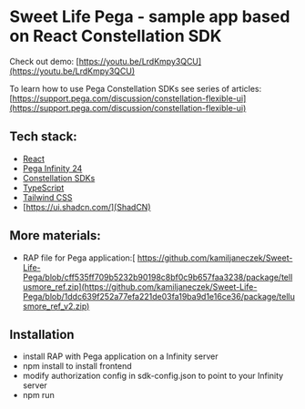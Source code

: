# Sweet Life Pega - sample app based on React Constellation SDK

Check out demo: [https://youtu.be/LrdKmpy3QCU](https://youtu.be/LrdKmpy3QCU)

To learn how to use Pega Constellation SDKs see series of articles: [https://support.pega.com/discussion/constellation-flexible-ui](https://support.pega.com/discussion/constellation-flexible-ui)

## Tech stack:
- [React](https://react.dev/)
- [Pega Infinity 24](https://docs.pega.com/bundle/platform/page/platform/release-notes/platform-release-notes.html)
- [Constellation SDKs](https://docs.pega.com/bundle/constellation-sdk/page/constellation-sdks/sdks/constellation-sdks.html)
- [TypeScript](https://www.typescriptlang.org)
- [Tailwind CSS](https://tailwindcss.com)
- [https://ui.shadcn.com/](ShadCN)

## More materials:
- RAP file for Pega application:[ https://github.com/kamiljaneczek/Sweet-Life-Pega/blob/cff535ff709b5232b90198c8bf0c9b657faa3238/package/tellusmore_ref.zip](https://github.com/kamiljaneczek/Sweet-Life-Pega/blob/1ddc639f252a77efa221de03fa19ba9d1e16ce36/package/tellusmore_ref_v2.zip)

## Installation
- install RAP with Pega application on a Infinity server
- npm install to install frontend
- modify authorization config in sdk-config.json to point to your Infinity server
- npm run
